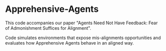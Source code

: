 # Apprehensive-Agents

This code accompanies our paper "Agents Need Not Have Feedback: Fear of Admonishment Suffices for Alignment".

Code simulates environments that expose mis-alignments opportunities and evaluates how Apprehensive Agents behave in an aligned way.